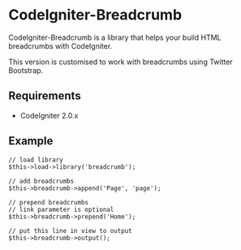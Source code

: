# CodeIgniter-Breadcrumb

CodeIgniter-Breadcrumb is a library that helps your build HTML breadcrumbs with CodeIgniter.

This version is customised to work with breadcrumbs using Twitter Bootstrap.


## Requirements

* CodeIgniter 2.0.x


## Example

	// load library
	$this->load->library('breadcrumb');
	
	// add breadcrumbs
	$this->breadcrumb->append('Page', 'page');
	
	// prepend breadcrumbs
	// link parameter is optional
	$this->breadcrumb->prepend('Home');
	
	// put this line in view to output
	$this->breadcrumb->output();